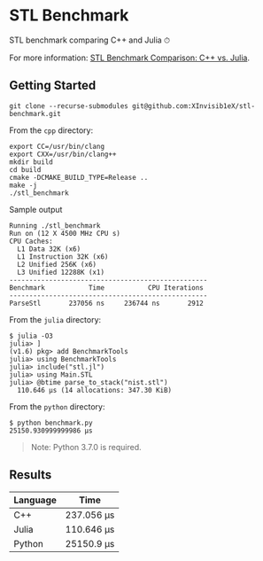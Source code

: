 # STL Benchmark

STL benchmark comparing C++ and Julia ⏱

For more information: [STL Benchmark Comparison: C++ vs. Julia](https://aaronang.github.io/2018/stl-benchmark-comparison-cpp-vs-julia/).

## Getting Started

```console
git clone --recurse-submodules git@github.com:XInvisib1eX/stl-benchmark.git
```

From the `cpp` directory:

```console
export CC=/usr/bin/clang
export CXX=/usr/bin/clang++
mkdir build
cd build
cmake -DCMAKE_BUILD_TYPE=Release ..
make -j
./stl_benchmark
```

Sample output

```console
Running ./stl_benchmark
Run on (12 X 4500 MHz CPU s)
CPU Caches:
  L1 Data 32K (x6)
  L1 Instruction 32K (x6)
  L2 Unified 256K (x6)
  L3 Unified 12288K (x1)
--------------------------------------------------
Benchmark           Time           CPU Iterations
--------------------------------------------------
ParseStl       237056 ns     236744 ns       2912
```

From the `julia` directory:

```console
$ julia -O3
julia> ]
(v1.6) pkg> add BenchmarkTools
julia> using BenchmarkTools
julia> include("stl.jl")
julia> using Main.STL
julia> @btime parse_to_stack("nist.stl")
  110.646 μs (14 allocations: 347.30 KiB)
```

From the `python` directory:

```console
$ python benchmark.py
25150.930999999986 μs
```

> Note: Python 3.7.0 is required.

## Results

| Language | Time       |
|----------|------------|
| C++      | 237.056 μs |
| Julia    | 110.646 μs |
| Python   | 25150.9 μs |

